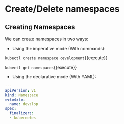 # Create/Delete namespaces

## Creating Namespaces

We can create namespaces in two ways:

- Using the imperative mode (With commands):

`kubectl create namespace development`{{execute}}

`kubectl get namespaces`{{execute}}

- Using the declarative mode (With YAML):

```yaml
---
apiVersion: v1
kind: Namespace
metadata:
  name: develop
spec:
  finalizers:
  - kubernetes
```
